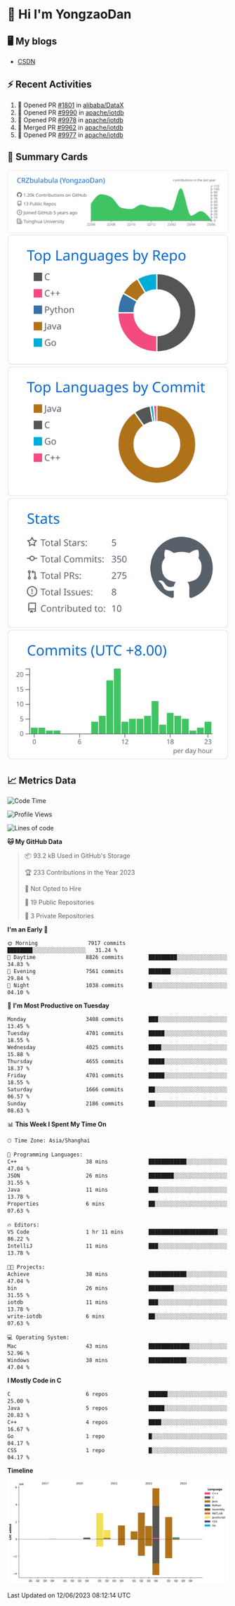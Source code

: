 # 👋 Hi I'm YongzaoDan

## 🖥 My blogs
  + [CSDN](https://blog.csdn.net/CRZbulabula?type=blog)

## ⚡ Recent Activities
<!--START_SECTION:activity-->
1. 💪 Opened PR [#1801](https://github.com/alibaba/DataX/pull/1801) in [alibaba/DataX](https://github.com/alibaba/DataX)
2. 💪 Opened PR [#9990](https://github.com/apache/iotdb/pull/9990) in [apache/iotdb](https://github.com/apache/iotdb)
3. 💪 Opened PR [#9978](https://github.com/apache/iotdb/pull/9978) in [apache/iotdb](https://github.com/apache/iotdb)
4. 🎉 Merged PR [#9962](https://github.com/apache/iotdb/pull/9962) in [apache/iotdb](https://github.com/apache/iotdb)
5. 💪 Opened PR [#9977](https://github.com/apache/iotdb/pull/9977) in [apache/iotdb](https://github.com/apache/iotdb)
<!--END_SECTION:activity-->

## 🎑 Summary Cards

[![](https://raw.githubusercontent.com/CRZbulabula/CRZbulabula/main/profile-summary-card-output/github/0-profile-details.svg)](https://github.com/vn7n24fzkq/github-profile-summary-cards)
[![](https://raw.githubusercontent.com/CRZbulabula/CRZbulabula/main/profile-summary-card-output/github/1-repos-per-language.svg)](https://github.com/vn7n24fzkq/github-profile-summary-cards) [![](https://raw.githubusercontent.com/CRZbulabula/CRZbulabula/main/profile-summary-card-output/github/2-most-commit-language.svg)](https://github.com/vn7n24fzkq/github-profile-summary-cards)
[![](https://raw.githubusercontent.com/CRZbulabula/CRZbulabula/main/profile-summary-card-output/github/3-stats.svg)](https://github.com/vn7n24fzkq/github-profile-summary-cards) [![](https://raw.githubusercontent.com/CRZbulabula/CRZbulabula/main/profile-summary-card-output/github/4-productive-time.svg)](https://github.com/vn7n24fzkq/github-profile-summary-cards)

## 📈 Metrics Data

<!--START_SECTION:waka-->
![Code Time](http://img.shields.io/badge/Code%20Time-184%20hrs%2030%20mins-blue)

![Profile Views](http://img.shields.io/badge/Profile%20Views-0-blue)

![Lines of code](https://img.shields.io/badge/From%20Hello%20World%20I%27ve%20Written-19.8%20million%20lines%20of%20code-blue)

**🐱 My GitHub Data** 

> 📦 93.2 kB Used in GitHub's Storage 
 > 
> 🏆 233 Contributions in the Year 2023
 > 
> 🚫 Not Opted to Hire
 > 
> 📜 19 Public Repositories 
 > 
> 🔑 3 Private Repositories 
 > 
**I'm an Early 🐤** 

```text
🌞 Morning                7917 commits        ████████░░░░░░░░░░░░░░░░░   31.24 % 
🌆 Daytime                8826 commits        █████████░░░░░░░░░░░░░░░░   34.83 % 
🌃 Evening                7561 commits        ███████░░░░░░░░░░░░░░░░░░   29.84 % 
🌙 Night                  1038 commits        █░░░░░░░░░░░░░░░░░░░░░░░░   04.10 % 
```
📅 **I'm Most Productive on Tuesday** 

```text
Monday                   3408 commits        ███░░░░░░░░░░░░░░░░░░░░░░   13.45 % 
Tuesday                  4701 commits        █████░░░░░░░░░░░░░░░░░░░░   18.55 % 
Wednesday                4025 commits        ████░░░░░░░░░░░░░░░░░░░░░   15.88 % 
Thursday                 4655 commits        █████░░░░░░░░░░░░░░░░░░░░   18.37 % 
Friday                   4701 commits        █████░░░░░░░░░░░░░░░░░░░░   18.55 % 
Saturday                 1666 commits        ██░░░░░░░░░░░░░░░░░░░░░░░   06.57 % 
Sunday                   2186 commits        ██░░░░░░░░░░░░░░░░░░░░░░░   08.63 % 
```


📊 **This Week I Spent My Time On** 

```text
🕑︎ Time Zone: Asia/Shanghai

💬 Programming Languages: 
C++                      38 mins             ████████████░░░░░░░░░░░░░   47.04 % 
JSON                     26 mins             ████████░░░░░░░░░░░░░░░░░   31.55 % 
Java                     11 mins             ███░░░░░░░░░░░░░░░░░░░░░░   13.78 % 
Properties               6 mins              ██░░░░░░░░░░░░░░░░░░░░░░░   07.63 % 

🔥 Editors: 
VS Code                  1 hr 11 mins        ██████████████████████░░░   86.22 % 
IntelliJ                 11 mins             ███░░░░░░░░░░░░░░░░░░░░░░   13.78 % 

🐱‍💻 Projects: 
Achieve                  38 mins             ████████████░░░░░░░░░░░░░   47.04 % 
bin                      26 mins             ████████░░░░░░░░░░░░░░░░░   31.55 % 
iotdb                    11 mins             ███░░░░░░░░░░░░░░░░░░░░░░   13.78 % 
write-iotdb              6 mins              ██░░░░░░░░░░░░░░░░░░░░░░░   07.63 % 

💻 Operating System: 
Mac                      43 mins             █████████████░░░░░░░░░░░░   52.96 % 
Windows                  38 mins             ████████████░░░░░░░░░░░░░   47.04 % 
```

**I Mostly Code in C** 

```text
C                        6 repos             ██████░░░░░░░░░░░░░░░░░░░   25.00 % 
Java                     5 repos             █████░░░░░░░░░░░░░░░░░░░░   20.83 % 
C++                      4 repos             ████░░░░░░░░░░░░░░░░░░░░░   16.67 % 
Go                       1 repo              █░░░░░░░░░░░░░░░░░░░░░░░░   04.17 % 
CSS                      1 repo              █░░░░░░░░░░░░░░░░░░░░░░░░   04.17 % 
```



**Timeline**

![Lines of Code chart](https://raw.githubusercontent.com/CRZbulabula/CRZbulabula/main/assets/bar_graph.png)


 Last Updated on 12/06/2023 08:12:14 UTC
<!--END_SECTION:waka-->

